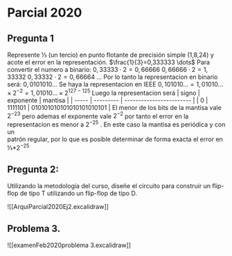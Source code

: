 # Parcial 2020

## Pregunta 1

Represente ⅓ (un tercio) en punto flotante de precisión simple (1,8,24) y acote el error en la  representación.
	$\frac{1}{3}=0,333333 \dots$
	Para convertir el numero a binario:
		$0,33333\cdot2 = 0,66666$
		$0,66666\cdot2 = 1,33332$
		$0,33332\cdot 2= 0,66664$
		...
		Por lo tanto la representacion en binario será: $0,0101010\dots$ 
		Se haya la representacion en IEEE
		$0,101010\dots = 1,01010\dots\times2^{-2}=1,01010\dots\times2^{127-125}$
	Luego la representacion será
| signo | exponente | mantisa                  |
| ----- | --------- | ------------------------ |
| 0     | 1111101  | 010101010101010101010101 |
El menor de los bits de la mantisa vale $2^{-23}$ pero ademas el exponente vale $2^{-2}$ por tanto el error en la representacion es menor a $2^{-25}$ .
En este caso la mantisa es periódica y con un  
patrón regular, por lo que es posible determinar de forma exacta el error en ⅓*$2^{-25}$


## Pregunta 2:
Utilizando la metodología del curso, diseñe el circuito para construir un flip-flop de  tipo T utilizando un flip-flop de tipo D.

![[ArquiParcial2020Ej2.excalidraw]]
## Problema 3.
![[examenFeb2020problema 3.excalidraw]]
